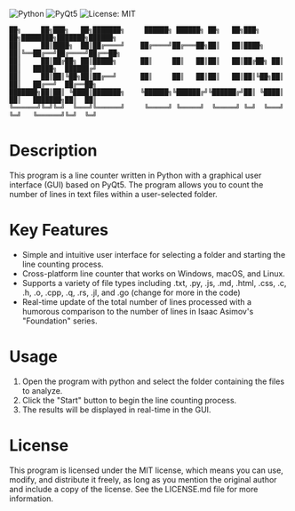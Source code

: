 ![Python](https://img.shields.io/badge/Python-3.x-blue)
![PyQt5](https://img.shields.io/badge/GUI-PyQt5-green)
![License: MIT](https://img.shields.io/badge/License-MIT-yellow)

```
██╗     ██╗███╗   ██╗███████╗     ██████╗ ██████╗ ██╗   ██╗███╗   ██╗████████╗███████╗██████╗ 
██║     ██║████╗  ██║██╔════╝    ██╔════╝██╔═══██╗██║   ██║████╗  ██║╚══██╔══╝██╔════╝██╔══██╗
██║     ██║██╔██╗ ██║█████╗      ██║     ██║   ██║██║   ██║██╔██╗ ██║   ██║   █████╗  ██████╔╝
██║     ██║██║╚██╗██║██╔══╝      ██║     ██║   ██║██║   ██║██║╚██╗██║   ██║   ██╔══╝  ██╔══██╗
███████╗██║██║ ╚████║███████╗    ╚██████╗╚██████╔╝╚██████╔╝██║ ╚████║   ██║   ███████╗██║  ██║
╚══════╝╚═╝╚═╝  ╚═══╝╚══════╝     ╚═════╝ ╚═════╝  ╚═════╝ ╚═╝  ╚═══╝   ╚═╝   ╚══════╝╚═╝  ╚═╝
```

# Description

This program is a line counter written in Python with a graphical user interface (GUI) based on PyQt5. The program allows you to count the number of lines in text files within a user-selected folder.

# Key Features

- Simple and intuitive user interface for selecting a folder and starting the line counting process.
- Cross-platform line counter that works on Windows, macOS, and Linux.
- Supports a variety of file types including .txt, .py, .js, .md, .html, .css, .c, .h, .o, .cpp, .q, .rs, .jl, and .go (change for more in the code)
- Real-time update of the total number of lines processed with a humorous comparison to the number of lines in Isaac Asimov's "Foundation" series.

# Usage

1. Open the program with python and select the folder containing the files to analyze.
2. Click the "Start" button to begin the line counting process.
3. The results will be displayed in real-time in the GUI.

# License

This program is licensed under the MIT license, which means you can use, modify, and distribute it freely, as long as you mention the original author and include a copy of the license. See the LICENSE.md file for more information.


